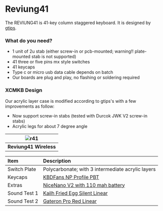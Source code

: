 # Reviung41

The REVIUNG41 is 41-key column staggered keyboard. It is designed by [gtips](https://github.com/gtips/reviung). 

### What do you need?
- 1 unit of 2u stab (either screw-in or pcb-mounted; warning!! plate-mounted stab is not supported)
- 41 three or five pins mx style switches
- 41 keycaps
- Type c or micro usb data cable depends on batch
- Our boards are plug and play, no flashing or soldering required

### XCMKB Design
Our acrylic layer case is modified according to gtips's with a few improvements as follow:
- Now support screw-in stabs (tested with Durcok JWK V2 screw-in stabs)
- Acrylic legs for about 7 degree angle

|![r41](https://user-images.githubusercontent.com/79617315/150625272-b36cb9c8-112e-4c69-869e-a3b228535a62.jpg)|
|:--:|
|**Reviung41 Wireless**|

| Item | Description |
|:-|:-|
| Switch Plate | Polycarbonate; with 3 intermediate acrylic layers |
| Keycaps | [KBDFans NP Profile PBT](https://kbdfans.com/collections/np-profile/products/np-pbt-keycaps-set)  |
| Extras  | [NiceNano V2 with 110 mah battery](https://nicekeyboards.com/nice-nano/) |
| Sound Test 1 | [Kailh Fried Egg Silent Linear](https://www.youtube.com/watch?v=NhWQsZSVb6k)|
| Sound Test 2 |[Gateron Pro Red Linear](https://www.youtube.com/watch?v=iLArT9ShYa0)|


